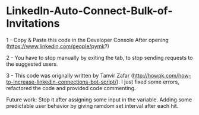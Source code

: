 # LinkedIn-Auto-Connect-Bulk-of-Invitations

1 - Copy & Paste this code in the Developer Console After opening (https://www.linkedin.com/people/pymk?)

2 - You have to stop manually by exiting the tab, to stop sending requests to the suggested users.

3 - This code was orignally written by Tanvir Zafar (http://howpk.com/how-to-increase-linkedin-connections-bot-script/). I just fixed some errors, refactored the code and provided code commenting.

Future work: Stop it after assigning some input in the variable. Adding some predictable user behavior by giving ramdom set interval after each hit.
